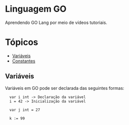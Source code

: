 # Linguagem GO
Aprendendo GO Lang por meio de vídeos tutoriais.

# Tópicos
- [Variáveis](#variáveis)
- [Constantes](#constantes)
  
## Variáveis
Variáveis em GO pode ser declarada das seguintes formas:
```
  var i int -> Declaração da variável
  i = 42 -> Inicialização da variável

  var j int = 27

  k := 99
```